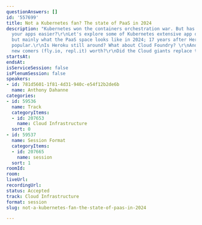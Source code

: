 ```yaml
---
questionAnswers: []
id: '557699'
title: Not a Kubernetes fan? The state of PaaS in 2024
description: "Kubernetes won the containers orchestration war. But has it made deploying
  your apps easier?\r\nLet's explore some of Kubernetes extensive app developer tooling,
  but mainly what the PaaS space looks like in 2024; 17 years after Heroku made it
  popular.\r\nIs Heroku still around? What about Cloud Foundry? \r\nAnd what are those
  new comers (fly.io, repl.it) worth?\r\nDid the Cloud giants replace them all?"
startsAt: 
endsAt: 
isServiceSession: false
isPlenumSession: false
speakers:
- id: 781d5601-1f81-4d31-940c-e54f12b2de6b
  name: Anthony Dahanne
categories:
- id: 59536
  name: Track
  categoryItems:
  - id: 207653
    name: Cloud Infrastructure
  sort: 0
- id: 59537
  name: Session Format
  categoryItems:
  - id: 207665
    name: session
  sort: 1
roomId: 
room: 
liveUrl: 
recordingUrl: 
status: Accepted
track: Cloud Infrastructure
format: session
slug: not-a-kubernetes-fan-the-state-of-paas-in-2024

---
```

